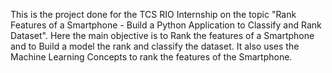 This is the project done for the TCS RIO Internship on the topic "Rank Features of a Smartphone - Build a Python Application to Classify and Rank Dataset". Here the main objective is to Rank the features of a Smartphone and to Build a model the rank and classify the dataset. It also uses the Machine Learning Concepts to rank the features of the Smartphone.
